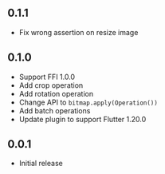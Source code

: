 ## 0.1.1

* Fix wrong assertion on resize image

## 0.1.0

* Support FFI 1.0.0
* Add crop operation
* Add rotation operation
* Change API to `bitmap.apply(Operation())`
* Add batch operations
* Update plugin to support Flutter 1.20.0

## 0.0.1

* Initial release
